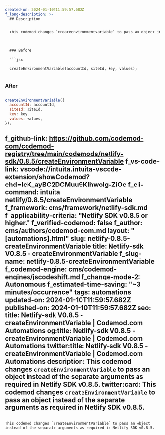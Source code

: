 ```yaml
---
created-on: 2024-01-10T11:59:57.682Z
f_long-description: >-
  ## Description
  

  This codemod changes `createEnvironmentVariable` to pass an object instead of the separate arguments as required in Netlify SDK v0.8.5.
  

  
  ### Before
  
  ```jsx
  
  createEnvironmentVariable(accountId, siteId, key, values);
  
  ```
  
  ### After
  
  ```jsx
  
  createEnvironmentVariable({
  	accountId: accountId,
  	siteId: siteId,
  	key: key,
  	values: values,
  });
  
  ```
f_github-link: https://github.com/codemod-com/codemod-registry/tree/main/codemods/netlify-sdk/0.8.5/createEnvironmentVariable
f_vs-code-link: vscode://intuita.intuita-vscode-extension/showCodemod?chd=IcK_ayBC2DCMuu9Klhwolg-ZiOc
f_cli-command: intuita netlify/0.8.5/createEnvironmentVariable
f_framework: cms/framework/netlify-sdk.md
f_applicability-criteria: "Netlify SDK v0.8.5 or higher."
f_verified-codemod: false
f_author: cms/authors/codemod-com.md
layout: "[automations].html"
slug: netlify-0.8.5-createEnvironmentVariable
title: Netlify-sdk V0.8.5 - createEnvironmentVariable
f_slug-name: netlify-0.8.5-createEnvironmentVariable
f_codemod-engine: cms/codemod-engines/jscodeshift.md
f_change-mode-2: Autonomous
f_estimated-time-saving: "~3 minutes/occurrence"
tags: automations
updated-on: 2024-01-10T11:59:57.682Z
published-on: 2024-01-10T11:59:57.682Z
seo:
  title: Netlify-sdk V0.8.5 - createEnvironmentVariable | Codemod.com Automations
  og:title: Netlify-sdk V0.8.5 - createEnvironmentVariable | Codemod.com Automations
  twitter:title: Netlify-sdk V0.8.5 - createEnvironmentVariable | Codemod.com Automations
  description: This codemod changes `createEnvironmentVariable` to pass an object instead of the separate arguments as required in Netlify SDK v0.8.5.
  twitter:card: This codemod changes `createEnvironmentVariable` to pass an object instead of the separate arguments as required in Netlify SDK v0.8.5.
---
```

This codemod changes `createEnvironmentVariable` to pass an object instead of the separate arguments as required in Netlify SDK v0.8.5.